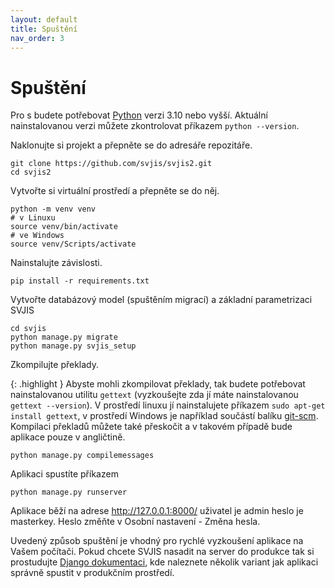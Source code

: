 ```yaml
---
layout: default
title: Spuštění
nav_order: 3
---
```


# Spuštění

Pro s budete potřebovat [Python](https://www.python.org/downloads/) verzi 3.10 nebo vyšší. Aktuální nainstalovanou verzi můžete zkontrolovat příkazem `python --version`.

Naklonujte si projekt a přepněte se do adresáře repozitáře.

```
git clone https://github.com/svjis/svjis2.git
cd svjis2
```

Vytvořte si virtuální prostředí a přepněte se do něj.

```
python -m venv venv
# v Linuxu
source venv/bin/activate
# ve Windows
source venv/Scripts/activate
```

Nainstalujte závislosti.

```
pip install -r requirements.txt
```

Vytvořte databázový model (spuštěním migrací) a základní parametrizaci SVJIS

```
cd svjis
python manage.py migrate
python manage.py svjis_setup
```

Zkompilujte překlady.

{: .highlight }
Abyste mohli zkompilovat překlady, tak budete potřebovat nainstalovanou utilitu `gettext` (vyzkoušejte zda jí máte nainstalovanou `gettext --version`). V prostředí linuxu jí nainstalujete příkazem `sudo apt-get install gettext`, v prostředí Windows je například součástí balíku [git-scm](https://git-scm.com/downloads). Kompilaci překladů můžete také přeskočit a v takovém případě bude aplikace pouze v angličtině.

```
python manage.py compilemessages
```

Aplikaci spustíte příkazem

```
python manage.py runserver
```

Aplikace běží na adrese http://127.0.0.1:8000/ uživatel je admin heslo je masterkey. Heslo změňte v Osobní nastavení - Změna hesla.

Uvedený způsob spuštění je vhodný pro rychlé vyzkoušení aplikace na Vašem počítači. Pokud chcete SVJIS nasadit na server do produkce tak si prostudujte [Django dokumentaci](https://docs.djangoproject.com/en/5.0/howto/deployment/), kde naleznete několik variant jak aplikaci správně spustit v produkčním prostředí.

